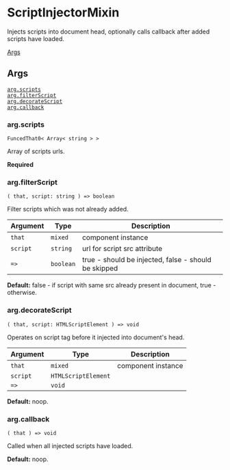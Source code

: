 # ScriptInjectorMixin

Injects scripts into document head, optionally calls callback after added scripts have loaded.  

[Args](#args)  


## Args

[`arg.scripts`](#argscripts)  
[`arg.filterScript`](#argfilterscript)  
[`arg.decorateScript`](#argdecoratescript)  
[`arg.callback`](#argcallback)  


### arg.scripts

`FuncedThat0< Array< string > >`

Array of scripts urls.

**Required**  


### arg.filterScript

`( that, script: string ) => boolean`

Filter scripts which was not already added.  

| Argument | Type      | Description                                          |
| -------- | --------- | ---------------------------------------------------- |
| `that`   | `mixed`   | component instance                                   |
| `script` | `string`  | url for script src attribute                         |
| `=>`     | `boolean` | true - should be injected, false - should be skipped |

**Default:** false - if script with same src already present in document, true - otherwise.  


### arg.decorateScript

`( that, script: HTMLScriptElement ) => void`

Operates on script tag before it injected into document's head.  

| Argument | Type                | Description        |
| -------- | ------------------- | ------------------ |
| `that`   | `mixed`             | component instance |
| `script` | `HTMLScriptElement` |                    |
| `=>`     | `void`              |                    |

**Default:** noop.  


### arg.callback

`( that ) => void`

Called when all injected scripts have loaded.

**Default:** noop.  
